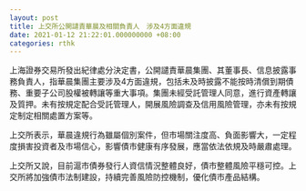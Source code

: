 ```yaml
---
layout: post
title: 上交所公開譴責華晨及相關負責人　涉及4方面違規
date: 2021-01-12 21:22:01.000000000 +08:00
categories: rthk
---
```


上海證券交易所發出紀律處分決定書，公開譴責華晨集團、其董事長、信息披露事務負責人，指華晨集團主要涉及4方面違規，包括未及時披露不能按時清償到期債務、重要子公司股權被轉讓等重大事項。集團未經受託管理人同意，進行資產轉讓及質押。未有按規定配合受託管理人，開展風險調查及信用風險管理，亦未有按規定制定相關處置方案等。

上交所表示，華晨違規行為雖屬個別案件，但市場關注度高、負面影響大，一定程度損害投資者及市場信心，影響債市健康有序發展，應當依法依規及時嚴肅處理。

上交所又說，目前滬市債券發行人資信情況整體良好，債市整體風險平穩可控。上交所將加強債市法制建設，持續完善風險防控機制，優化債市產品結構。
